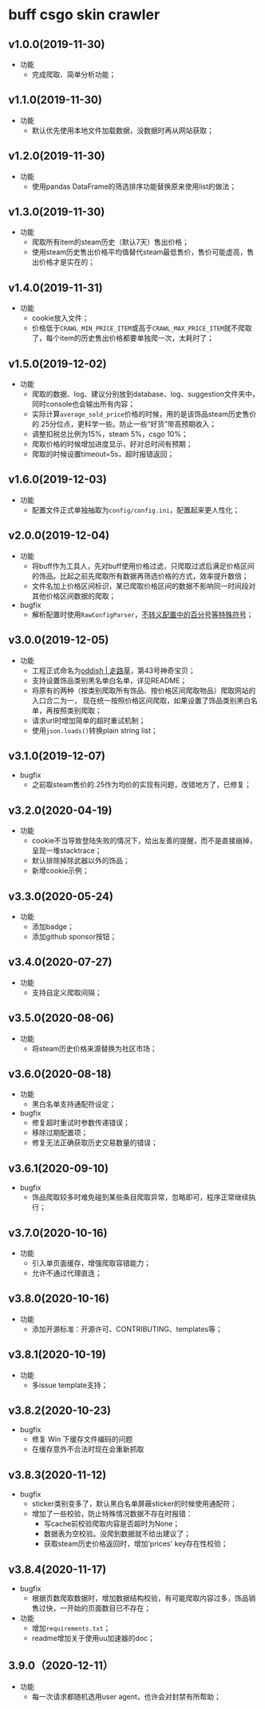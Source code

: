 # buff csgo skin crawler
## v1.0.0(2019-11-30)
* 功能
    - 完成爬取、简单分析功能；

## v1.1.0(2019-11-30)
* 功能
    - 默认优先使用本地文件加载数据，没数据时再从网站获取；

## v1.2.0(2019-11-30)
* 功能
    - 使用pandas DataFrame的筛选排序功能替换原来使用list的做法；

## v1.3.0(2019-11-30)
* 功能
    - 爬取所有item的steam历史（默认7天）售出价格；
    - 使用steam历史售出价格平均值替代steam最低售价，售价可能虚高，售出价格才是实在的；

## v1.4.0(2019-11-31)
* 功能
    - cookie放入文件；
    - 价格低于`CRAWL_MIN_PRICE_ITEM`或高于`CRAWL_MAX_PRICE_ITEM`就不爬取了，每个item的历史售出价格都要单独爬一次，太耗时了；

## v1.5.0(2019-12-02)
* 功能
    - 爬取的数据、log、建议分别放到database、log、suggestion文件夹中，同时console也会输出所有内容；
    - 实际计算`average_sold_price`价格的时候，用的是该饰品steam历史售价的.25分位点，更科学一些。防止一些“好货”带高预期收入；
    - 调整扣税总比例为15%，steam 5%，csgo 10%；
    - 爬取价格的时候增加进度显示，好对总时间有预期；
    - 爬取的时候设置timeout=5s，超时报错返回；

## v1.6.0(2019-12-03)
* 功能
    - 配置文件正式单独抽取为`config/config.ini`，配置起来更人性化；
    
## v2.0.0(2019-12-04)
* 功能
    - 将buff作为工具人，先对buff使用价格过滤，只爬取过滤后满足价格区间的饰品。比起之前先爬取所有数据再筛选价格的方式，效率提升数倍；
    - 文件名加上价格区间标识，某已爬取价格区间的数据不影响同一时间段对其他价格区间数据的爬取；
* bugfix
    - 解析配置时使用`RawConfigParser`，[不转义配置中的百分号等特殊符号](https://stackoverflow.com/questions/14340366/configparser-and-string-with)；

## v3.0.0(2019-12-05)
* 功能
    - 工程正式命名为[oddish | 走路草](https://www.pokemon.com/us/pokedex/oddish)，第43号神奇宝贝；
    - 支持设置饰品类别黑名单白名单，详见README；
    - 将原有的两种（按类别爬取所有饰品、按价格区间爬取物品）爬取网站的入口合二为一，
    现在统一按照价格区间爬取，如果设置了饰品类别黑白名单，再按照类别爬取；
    - 请求url时增加简单的超时重试机制；
    - 使用`json.loads()`转换plain string list；

## v3.1.0(2019-12-07)
* bugfix
    - 之前取steam售价的.25作为均价的实现有问题，改错地方了，已修复；

## v3.2.0(2020-04-19)
* 功能
    - cookie不当导致登陆失败的情况下，给出友善的提醒，而不是直接崩掉，呈现一堆stacktrace；
    - 默认排除掉除武器以外的饰品；
    - 新增cookie示例；

## v3.3.0(2020-05-24)
* 功能
    - 添加badge；
    - 添加github sponsor按钮；

## v3.4.0(2020-07-27)
* 功能
    - 支持自定义爬取间隔；

## v3.5.0(2020-08-06)
* 功能
    - 将steam历史价格来源替换为社区市场；
 
## v3.6.0(2020-08-18)
* 功能
    - 黑白名单支持通配符设定；
* bugfix
    - 修复超时重试时参数传递错误；
    - 移除过期配置项；
    - 修复无法正确获取历史交易数量的错误；
 
## v3.6.1(2020-09-10)
* bugfix
    - 饰品爬取较多时难免碰到某些条目爬取异常，忽略即可，程序正常继续执行；

## v3.7.0(2020-10-16)
* 功能
    - 引入单页面缓存，增强爬取容错能力；
    - 允许不通过代理直连；

## v3.8.0(2020-10-16)
* 功能
    - 添加开源标准：开源许可、CONTRIBUTING、templates等；

## v3.8.1(2020-10-19)
* 功能
    - 多issue template支持；

## v3.8.2(2020-10-23)
* bugfix
    - 修复 Win 下缓存文件编码的问题
    - 在缓存意外不合法时现在会重新抓取

## v3.8.3(2020-11-12)
* bugfix
    - sticker类别变多了，默认黑白名单屏蔽sticker的时候使用通配符；
    - 增加了一些校验，防止特殊情况数据不存在时报错：
        + 写cache前校验爬取内容是否超时为None；
        + 数据表为空校验。没爬到数据就不给出建议了；
        + 获取steam历史价格返回时，增加'prices' key存在性校验；

## v3.8.4(2020-11-17)
* bugfix
    - 根据页数爬取数据时，增加数据结构校验，有可能爬取内容过多，饰品销售过快，一开始的页面数目已不存在；
* 功能
    - 增加`requirements.txt`；
    - readme增加关于使用uu加速器的doc；

## 3.9.0（2020-12-11）
* 功能
    - 每一次请求都随机选用user agent，也许会对封禁有所帮助；
